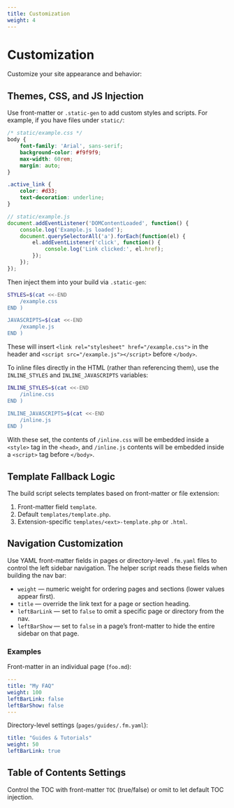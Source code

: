 ```yaml
---
title: Customization
weight: 4
---
```


# Customization

Customize your site appearance and behavior:

## Themes, CSS, and JS Injection

Use front-matter or `.static-gen` to add custom styles and scripts. For example, if you have files under `static/`:

```css
/* static/example.css */
body {
    font-family: 'Arial', sans-serif;
    background-color: #f9f9f9;
    max-width: 60rem;
    margin: auto;
}

.active_link {
    color: #d33;
    text-decoration: underline;
}
```

```js
// static/example.js
document.addEventListener('DOMContentLoaded', function() {
    console.log('Example.js loaded');
    document.querySelectorAll('a').forEach(function(el) {
        el.addEventListener('click', function() {
            console.log('Link clicked:', el.href);
        });
    });
});
```

Then inject them into your build via `.static-gen`:

```bash
STYLES=$(cat <<-END
    /example.css
END )

JAVASCRIPTS=$(cat <<-END
    /example.js
END )
```

These will insert `<link rel="stylesheet" href="/example.css">` in the header and `<script src="/example.js"></script>` before `</body>`.

To inline files directly in the HTML (rather than referencing them), use the `INLINE_STYLES` and `INLINE_JAVASCRIPTS` variables:

```bash
INLINE_STYLES=$(cat <<-END
    /inline.css
END )

INLINE_JAVASCRIPTS=$(cat <<-END
    /inline.js
END )
```

With these set, the contents of `/inline.css` will be embedded inside a `<style>` tag in the `<head>`, and `/inline.js` contents will be embedded inside a `<script>` tag before `</body>`.

## Template Fallback Logic

The build script selects templates based on front-matter or file extension:

1. Front-matter field `template`.
2. Default `templates/template.php`.
3. Extension-specific `templates/<ext>-template.php` or `.html`.

## Navigation Customization

Use YAML front-matter fields in pages or directory-level `.fm.yaml` files to control the left sidebar navigation. The helper script reads these fields when building the nav bar:

- `weight` — numeric weight for ordering pages and sections (lower values appear first).
- `title` — override the link text for a page or section heading.
- `leftBarLink` — set to `false` to omit a specific page or directory from the nav.
- `leftBarShow` — set to `false` in a page’s front-matter to hide the entire sidebar on that page.

### Examples

Front-matter in an individual page (`foo.md`):
```yaml
---
title: "My FAQ"
weight: 100
leftBarLink: false
leftBarShow: false
---
```

Directory-level settings (`pages/guides/.fm.yaml`):
```yaml
title: "Guides & Tutorials"
weight: 50
leftBarLink: true
```

## Table of Contents Settings

Control the TOC with front-matter `TOC` (true/false) or omit to let default TOC injection.